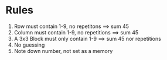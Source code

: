 # Rules

1. Row must contain 1-9, no repetitons      ==> sum 45
2. Column must contain 1-9, no repetitions  ==> sum 45
3. A 3x3 Block must only contain 1-9        ==> sum 45
   nor repetitions
4. No guessing
5. Note down number, not set as a memory
